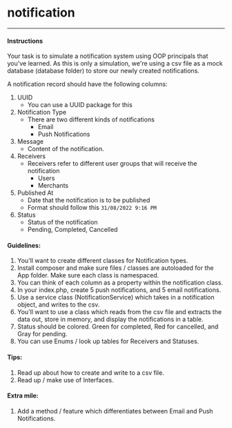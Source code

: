 # notification

---
#### Instructions
Your task is to simulate a notification system using OOP principals that you've learned. As this is only a simulation, we're using a csv file as a mock database (database folder) to store our newly created notifications. 

A notification record should have the following columns: 
1. UUID
   - You can use a UUID package for this
2. Notification Type
   - There are two different kinds of notifications 
     - Email
     - Push Notifications
3. Message
    - Content of the notification.
4. Receivers
    - Receivers refer to different user groups that will receive the notification
      - Users
      - Merchants
5. Published At
   - Date that the notification is to be published
   - Format should follow this `31/08/2022 9:16 PM`
6. Status
   - Status of the notification
   - Pending, Completed, Cancelled

#### Guidelines: 
1. You'll want to create different classes for Notification types. 
2. Install composer and make sure files / classes are autoloaded for the App folder. Make sure each class is namespaced. 
3. You can think of each column as a property within the notification class. 
4. In your index.php, create 5 push notifications, and 5 email notifications.
5. Use a service class (NotificationService) which takes in a notification object, and writes to the csv. 
6. You'll want to use a class which reads from the csv file and extracts the data out, store in memory, and display the notifications in a table. 
7. Status should be colored. Green for completed, Red for cancelled, and Gray for pending.
8. You can use Enums / look up tables for Receivers and Statuses.

#### Tips: 
1. Read up about how to create and write to a csv file. 
2. Read up / make use of Interfaces.

#### Extra mile:
1. Add a method / feature which differentiates between Email and Push Notifications. 